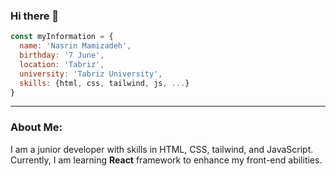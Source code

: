 ### Hi there 👋
```js
const myInformation = {
  name: 'Nasrin Mamizadeh',
  birthday: '7 June',
  location: 'Tabriz', 
  university: 'Tabriz University',
  skills: {html, css, tailwind, js, ...}
}
```
___
### About Me:
I am a junior developer with skills in HTML, CSS, tailwind, and JavaScript. Currently, I am learning **React** framework to enhance my front-end abilities.
